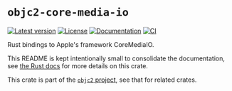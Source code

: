 # `objc2-core-media-io`

[![Latest version](https://badgen.net/crates/v/objc2-core-media-io)](https://crates.io/crates/objc2-core-media-io)
[![License](https://badgen.net/badge/license/MIT/blue)](../LICENSE.txt)
[![Documentation](https://docs.rs/objc2-core-media-io/badge.svg)](https://docs.rs/objc2-core-media-io/)
[![CI](https://github.com/madsmtm/objc2/actions/workflows/ci.yml/badge.svg)](https://github.com/madsmtm/objc2/actions/workflows/ci.yml)

Rust bindings to Apple's framework CoreMediaIO.

This README is kept intentionally small to consolidate the documentation, see
[the Rust docs](https://docs.rs/objc2-core-media-io/) for more details on this crate.

This crate is part of the [`objc2` project](https://github.com/madsmtm/objc2),
see that for related crates.
